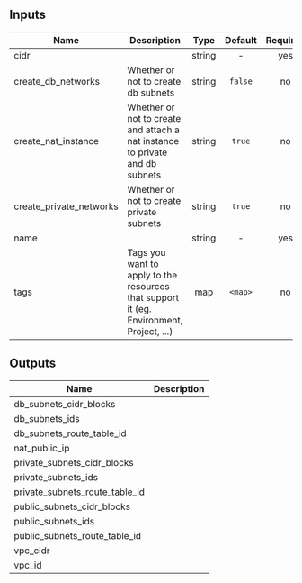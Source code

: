 
## Inputs

| Name | Description | Type | Default | Required |
|------|-------------|:----:|:-----:|:-----:|
| cidr |  | string | - | yes |
| create_db_networks | Whether or not to create db subnets | string | `false` | no |
| create_nat_instance | Whether or not to create and attach a nat instance to private and db subnets | string | `true` | no |
| create_private_networks | Whether or not to create private subnets | string | `true` | no |
| name |  | string | - | yes |
| tags | Tags you want to apply to the resources that support it (eg. Environment, Project, ...) | map | `<map>` | no |

## Outputs

| Name | Description |
|------|-------------|
| db_subnets_cidr_blocks |  |
| db_subnets_ids |  |
| db_subnets_route_table_id |  |
| nat_public_ip |  |
| private_subnets_cidr_blocks |  |
| private_subnets_ids |  |
| private_subnets_route_table_id |  |
| public_subnets_cidr_blocks |  |
| public_subnets_ids |  |
| public_subnets_route_table_id |  |
| vpc_cidr |  |
| vpc_id |  |
